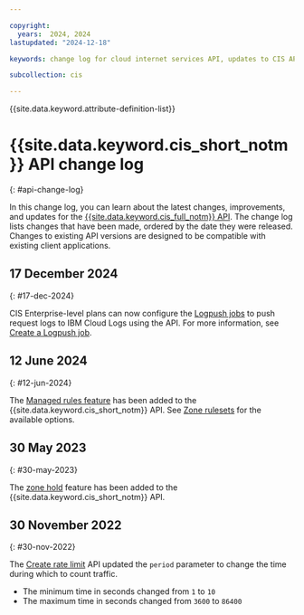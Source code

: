 ```yaml
---

copyright:
  years:  2024, 2024
lastupdated: "2024-12-18"

keywords: change log for cloud internet services API, updates to CIS API

subcollection: cis

---
```


{{site.data.keyword.attribute-definition-list}}

# {{site.data.keyword.cis_short_notm}} API change log
{: #api-change-log}

In this change log, you can learn about the latest changes, improvements, and updates for the [{{site.data.keyword.cis_full_notm}} API](/apidocs/cis). The change log lists changes that have been made, ordered by the date they were released. Changes to existing API versions are designed to be compatible with existing client applications.

## 17 December 2024
{: #17-dec-2024}

CIS Enterprise-level plans can now configure the [Logpush jobs](/docs/cis?topic=cis-logpush&interface=api) to push request logs to IBM Cloud Logs using the API. For more information, see [Create a Logpush job](/apidocs/cis#create-logpush-job-v2).

## 12 June 2024
{: #12-jun-2024}

The [Managed rules feature](/docs/cis?topic=cis-managed-rules-overview) has been added to the {{site.data.keyword.cis_short_notm}} API. See [Zone rulesets](/apidocs/cis#get-zone-rulesets) for the available options.

## 30 May 2023
{: #30-may-2023}

The [zone hold](/apidocs/cis#get-zone-hold) feature has been added to the {{site.data.keyword.cis_short_notm}} API.

## 30 November 2022
{: #30-nov-2022}

The [Create rate limit](/apidocs/cis#create-zone-rate-limits) API updated the `period` parameter to change the time during which to count traffic.

- The minimum time in seconds changed from `1` to `10`
- The maximum time in seconds changed from `3600` to `86400`
